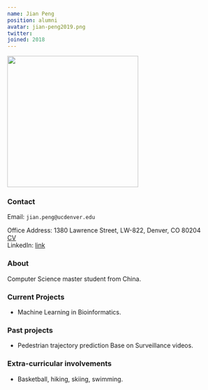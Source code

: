 ```yaml
---
name: Jian Peng 
position: alumni
avatar: jian-peng2019.png
twitter:
joined: 2018
---
```


<img width="300" src="{{site.baseurl}}/images/people/{{page.avatar}}" data-action="zoom">

### Contact

Email: `jian.peng@ucdenver.edu`<br>

Office Address: 1380 Lawrence Street, LW-822, Denver, CO 80204<br>
<a href="https://drive.google.com/file/d/10t5aT067uo7ksOvmEb1iqdRwyUgdu60-/view?usp=drivesdk"> CV</a><br>
LinkedIn: <a href="https://www.linkedin.com/in/jian-peng-02a8b2159/">link</a>
### About
Computer Science master student from China.

### Current Projects
- Machine Learning in Bioinformatics.

### Past projects
- Pedestrian trajectory prediction Base on Surveillance videos.

### Extra-curricular involvements
- Basketball, hiking, skiing, swimming.
